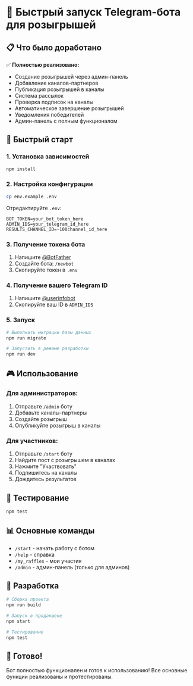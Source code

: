 # 🚀 Быстрый запуск Telegram-бота для розыгрышей

## 📋 Что было доработано

✅ **Полностью реализовано:**
- Создание розыгрышей через админ-панель
- Добавление каналов-партнеров
- Публикация розыгрышей в каналы
- Система рассылок
- Проверка подписок на каналы
- Автоматическое завершение розыгрышей
- Уведомления победителей
- Админ-панель с полным функционалом

## 🎯 Быстрый старт

### 1. Установка зависимостей
```bash
npm install
```

### 2. Настройка конфигурации
```bash
cp env.example .env
```

Отредактируйте `.env`:
```env
BOT_TOKEN=your_bot_token_here
ADMIN_IDS=your_telegram_id_here
RESULTS_CHANNEL_ID=-100channel_id_here
```

### 3. Получение токена бота
1. Напишите [@BotFather](https://t.me/BotFather)
2. Создайте бота: `/newbot`
3. Скопируйте токен в `.env`

### 4. Получение вашего Telegram ID
1. Напишите [@userinfobot](https://t.me/userinfobot)
2. Скопируйте ваш ID в `ADMIN_IDS`

### 5. Запуск
```bash
# Выполнить миграции базы данных
npm run migrate

# Запустить в режиме разработки
npm run dev
```

## 🎮 Использование

### Для администраторов:
1. Отправьте `/admin` боту
2. Добавьте каналы-партнеры
3. Создайте розыгрыш
4. Опубликуйте розыгрыш в каналы

### Для участников:
1. Отправьте `/start` боту
2. Найдите пост с розыгрышем в каналах
3. Нажмите "Участвовать"
4. Подпишитесь на каналы
5. Дождитесь результатов

## 🧪 Тестирование
```bash
npm test
```

## 📊 Основные команды
- `/start` - начать работу с ботом
- `/help` - справка
- `/my_raffles` - мои участия
- `/admin` - админ-панель (только для админов)

## 🔧 Разработка
```bash
# Сборка проекта
npm run build

# Запуск в продакшене
npm start

# Тестирование
npm test
```

## 🎉 Готово!

Бот полностью функционален и готов к использованию! Все основные функции реализованы и протестированы. 